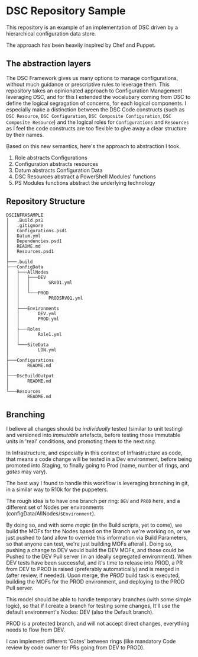 # DSC Repository Sample

This repository is an example of an implementation of DSC driven by a hierarchical configuration data store.

The approach has been heavily inspired by Chef and Puppet.

## The abstraction layers

The DSC Framework gives us many options to manage configurations, without much guidance or prescriptive rules to leverage them.
This repository takes an opinionated approach to Configuration Management leveraging DSC, and for this I extended the vocalubary coming from DSC to define the logical segragation of concerns, for each logical components.
I especially make a distinction between the DSC Code constructs (such as `DSC Resource`, `DSC Configuration`, `DSC Composite Configuration`, `DSC Composite Resource`) and the logical roles for `Configurations` and `Resources` as I feel the code constructs are too flexible to give away a clear structure by their names.

Based on this new semantics, here's the approach to abstraction I took.

1. Role abstracts Configurations
2. Configuration abstracts resources
3. Datum abstracts Configuration Data
4. DSC Resources abstract a PowerShell Modules' functions
5. PS Modules functions abstract the underlying technology


## Repository Structure

```
DSCINFRASAMPLE
│   .Build.ps1
│   .gitignore
│   Configurations.psd1
│   Datum.yml
│   Dependencies.psd1
│   README.md
│   Resources.psd1
│
├───.build
├───ConfigData
│   ├───AllNodes
│   │   ├───DEV
│   │   │       SRV01.yml
│   │   │
│   │   └───PROD
│   │           PRODSRV01.yml
│   │
│   ├───Environments
│   │       DEV.yml
│   │       PROD.yml
│   │
│   ├───Roles
│   │       Role1.yml
│   │
│   └───SiteData
│           LON.yml
│
├───Configurations
│       README.md
│
├───DscBuildOutput
│       README.md
│
└───Resources
        README.md
```

## Branching

I believe all changes should be _individually_ tested (similar to unit testing) and versioned into _immutable_ artefacts, before testing those immutable units in 'real' conditions, and promoting them to the next _ring_.

In Infrastructure, and especially in this context of Infrastructure as code, that means a code change will be tested in a Dev environment, before being promoted into Staging, to finally going to Prod (name, number of rings, and _gates_ may vary).

The best way I found to handle this workflow is leveraging branching in git, in a similar way to R10k for the puppeters.

The rough idea is to have one branch per ring: `DEV` and `PROD` here, and a different set of Nodes per environments (configData/AllNodes/`$Environment`).

By doing so, and with some _magic_ (in the Build scripts, yet to come), we build the MOFs for the Nodes based on the Branch we're working on, or we just pushed to (and allow to override this information via Build Parameters, so that anyone can test, we're just building MOFs afterall). Doing so, pushing a change to DEV would build the DEV MOFs, and those could be Pushed to the DEV Pull server (in an ideally segregated environment). When DEV tests have been successful, and it's time to release into PROD, a PR from DEV to PROD is raised (preferably automatically) and is merged in (after review, if needed).
Upon merge, the _PROD_ build task is executed, building the MOFs for the PROD environment, and deploying to the PROD Pull server.

This model should be able to handle temporary branches (with some simple logic), so that if I create a branch for testing some changes, It'll use the default environment's Nodes: DEV (also the Default branch).

PROD is a protected branch, and will not accept direct changes, everything needs to flow from DEV.

I can implement different 'Gates' between rings (like mandatory Code review by code owner for PRs going from DEV to PROD).